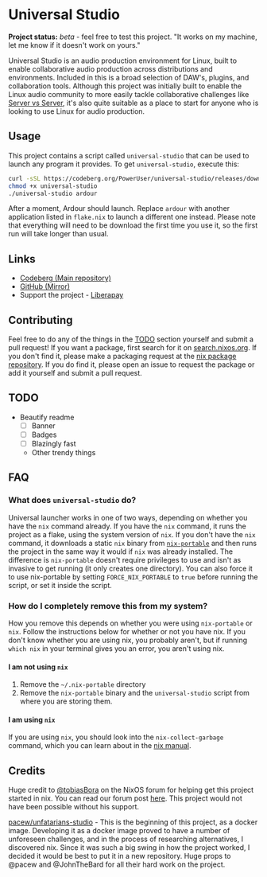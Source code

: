# Universal Studio

**Project status:** *beta* - feel free to test this project. "It works on my
machine, let me know if it doesn't work on yours."

<!--                  do not break the river please :)                      -->
Universal Studio is an audio production environment for Linux, built to enable
collaborative audio production across distributions and environments. Included
in this is a broad selection of DAW's, plugins, and collaboration tools.
Although this project was initially built to enable the Linux audio community
to more easily tackle collaborative challenges like [Server vs
Server](https://www.servervsserver.com/), it's also quite suitable as a place
to start for anyone who is looking to use Linux for audio production.
<!-- What's a river? Read this: https://w.wiki/44aF                         -->

## Usage

This project contains a script called `universal-studio` that can be used to
launch any program it provides. To get `universal-studio`, execute this:

```bash
curl -sSL https://codeberg.org/PowerUser/universal-studio/releases/download/0.1.0/universal-studio
chmod +x universal-studio
./universal-studio ardour
```

After a moment, Ardour should launch. Replace `ardour` with another application
listed in `flake.nix` to launch a different one instead. Please note that
everything will need to be download the first time you use it, so the first run
will take longer than usual.

## Links

* [Codeberg (Main repository)](https://codeberg.org/PowerUser/universal-studio)
* [GitHub (Mirror)](https://github.com/PowerUser64/universal-studio)
* Support the project - [Liberapay](https://liberapay.com/PowerUser/)

<!--
## Versioning
IDEA ONE:
This project follows [semantic versioning](https://semver.org/), but it's worth
explaining for what reason different numbers will go up, so here's an overview.

Take for example this version code: `v0.1.2`. This is what the numbers mean:

- The `v` simply indicates you are looking at a version code.
- The `0` indicates major, potentially breaking changes since the last
  version.\
  Example:
  - Updating to the latest version of the distributed packages.
- The `1` indicates additions to the project that shouldn't break existing
  functionality.\
  Examples:
  - A command-line option is added to `universal-studio.sh`.
  - A package is added without updating existing ones.
- The `2` indicates small changes.\
  Example:
  - A bug fix to `universal-studio.sh`.
  - A broken package is updated.

IDEA TWO:
Have two version numbers, one for universal-studio and the other for the
software packages.

IDEA THREE:
Use a date to indicate versions. - Simple but doesn't communicate a whole lot
of useful information.
-->

## Contributing

Feel free to do any of the things in the [TODO](#TODO) section yourself and
submit a pull request! If you want a package, first search for it on
[search.nixos.org](https://search.nixos.org/packages?channel=unstable). If you
don't find it, please make a packaging request at the [nix package
repository](https://github.com/NixOS/nixpkgs/). If you do find it, please open
an issue to request the package or add it yourself and submit a pull request.

<!-- TODO: Move TODO list below the FAQ -->
## TODO

<!-- Hidden TODO list:
Empty!
-->

<!-- **Software distribution:**

* [ ] Ensure all nix packages we use are up-to-date
* Update nix packages that need it
  * [x]
* Add wanted and missing packages to the nix package repository
  * Plugins
    * [ ] Wolf Shaper
    * [ ] DPF Plugins
    * [ ] OneTrick Simian
  * Programs
    * [ ] [RaySession](https://github.com/NixOS/nixpkgs/issues/194022)
    * [X] [Patchance](https://github.com/NixOS/nixpkgs/issues/194023) - WIP -->

<!-- **Interface:**

* [x] Add options to `universal-studio`
  * [x] `list` to show what packages can be launched
* [x] Make an option in `universal-studio` to start
  [Syncthing](https://syncthing.net/) -->

<!-- **Housekeeping:** -->

* Beautify readme
  * [ ] Banner
  * [ ] Badges
  * [ ] Blazingly fast
  * Other trendy things

## FAQ
<!-- TODO: add emojis to the questions so they stand out -->
### What does `universal-studio` do?

Universal launcher works in one of two ways, depending on whether you have the
`nix` command already. If you have the `nix` command, it runs the project as a
flake, using the system version of `nix`. If you don't have the `nix` command,
it downloads a static `nix` binary from
[`nix-portable`](https://github.com/DavHau/nix-portable) and then runs the
project in the same way it would if `nix` was already installed. The difference
is `nix-portable` doesn't require privileges to use and isn't as invasive to
get running (it only creates one directory). You can also force it to use
nix-portable by setting `FORCE_NIX_PORTABLE` to `true` before running the
script, or set it inside the script.

### How do I completely remove this from my system?

How you remove this depends on whether you were using `nix-portable` or `nix`.
Follow the instructions below for whether or not you have nix. If you don't
know whether you are using nix, you probably aren't, but if running `which nix`
in your terminal gives you an error, you aren't using nix.

#### I am not using `nix`

1. Remove the `~/.nix-portable` directory
2. Remove the `nix-portable` binary and the `universal-studio` script from
   where you are storing them.

#### I am using `nix`

If you are using `nix`, you should look into the `nix-collect-garbage` command,
which you can learn about in the [nix
manual](https://nixos.org/manual/nix/stable/command-ref/nix-collect-garbage.html).

## Credits

Huge credit to [@tobiasBora](https://discourse.nixos.org/u/tobiasBora) on
the NixOS forum for helping get this project started in nix. You can read our
forum post [here](https://discourse.nixos.org/t/22191). This project would not
have been possible without his support.

[pacew/unfatarians-studio](https://codeberg.org/pacew/unfatarians-studio) -
This is the beginning of this project, as a docker image. Developing it as a
docker image proved to have a number of unforeseen challenges, and in the
process of researching alternatives, I discovered nix. Since it was such a big
swing in how the project worked, I decided it would be best to put it in a new
repository. Huge props to @pacew and @JohnTheBard for all their hard work on
the project.

<!-- vim: sw=2 ts=2
-->
